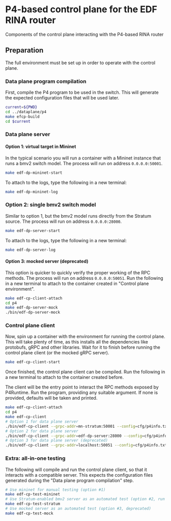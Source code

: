 # P4-based control plane for the EDF RINA router

Components of the control plane interacting with the P4-based RINA router

## Preparation

The full environment must be set up in order to operate with the control plane.

### Data plane program compilation

First, compile the P4 program to be used in the switch. This will generate the expected configuration files that will be used later.

```bash
current=${PWD}
cd ../dataplane/p4
make efcp-build
cd $current
```

### Data plane server

#### Option 1: virtual target in Mininet

In the typical scenario you will run a container with a Mininet instance that runs a bmv2 switch model. The process will run on address `0.0.0.0:50001`.

```bash
make edf-dp-mininet-start
```

To attach to the logs, type the following in a new terminal:
```bash
make edf-dp-mininet-log
```

### Option 2: single bmv2 switch model

Similar to option 1, but the bmv2 model runs directly from the Stratum source. The process will run on address `0.0.0.0:28000`.

```bash
make edf-dp-server-start
```

To attach to the logs, type the following in a new terminal:
```bash
make edf-dp-server-log
```

#### Option 3: mocked server (deprecated)

This option is quicker to quickly verify the proper working of the RPC methods. The process will run on address `0.0.0.0:50051`.
Run the following in a new terminal to attach to the container created in "Control plane environment".

```bash
make edf-cp-client-attach
cd p4
make edf-dp-server-mock
./bin/edf-dp-server-mock
```

### Control plane client

Now, spin up a container with the environment for running the control plane. This will take plenty of time, as this installs all the dependencies like protobufs, gRPC and other libraries. Wait for it to finish before running the control plane client (or the mocked gRPC server).

```bash
make edf-cp-client-start
```

Once finished, the control plane client can be compiled. Run the following in a new terminal to attach to the container created before.

The client will be the entry point to interact the RPC methods exposed by P4Runtime.
Run the program, providing any suitable argument. If none is provided, defaults will be taken and printed.

```bash
make edf-cp-client-attach
cd p4
make edf-cp-client
# Option 1 for data plane server
./bin/edf-cp-client --grpc-addr=mn-stratum:50001 --config=cfg/p4info.txt,cfg/bmv2.json --election-id=0,1
# Option 2 for data plane server
./bin/edf-cp-client --grpc-addr=edf-dp-server:28000 --config=cfg/p4info.txt,cfg/bmv2.json --election-id=0,1
# Option 3 for data plane server (deprecated)
./bin/edf-cp-client --grpc-addr=localhost:50051 --config=cfg/p4info.txt,cfg/bmv2.json --election-id=0,1
```

### Extra: all-in-one testing

The following will compile and run the control plane client, so that it interacts with a compatible server. This expects the configuration files generated during the "Data plane program compilation" step.

```bash
# Use mininet for manual testing (option #1)
make edf-cp-test-mininet
# Use Stratum-enabled bmv2 server as an automated test (option #2, run locally)
make edf-cp-test-stratum
# Use mocked server as an automated test (option #3, deprecated)
make edf-cp-test-mock
```
